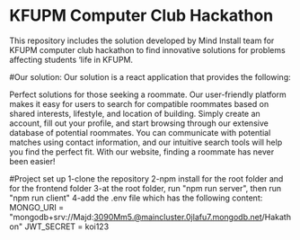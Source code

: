 # KFUPM Computer Club Hackathon
This repository includes the solution developed by Mind Install team for KFUPM computer club hackathon to find innovative solutions for problems affecting students ‘life in KFUPM. 

#Our solution:
Our solution is a react application that provides the following:

Perfect solutions for those seeking a roommate. Our user-friendly platform makes it easy for users to search for compatible roommates based on shared interests, lifestyle, and location of building. Simply create an account, fill out your profile, and start browsing through our extensive database of potential roommates. You can communicate with potential matches using contact information, and our intuitive search tools will help you find the perfect fit. With our website, finding a roommate has never been easier!

#Project set up
1-clone the repository
2-npm install for the root folder and for the frontend folder
3-at the root folder, run "npm run server", then run "npm run client"
4-add the .env file which has the following content: 
MONGO_URI = "mongodb+srv://Majd:3090Mm5.@maincluster.0jlafu7.mongodb.net/Hakathon"
JWT_SECRET = koi123
